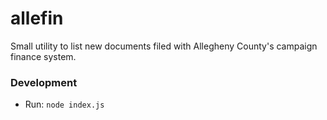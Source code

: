 # allefin

Small utility to list new documents filed with Allegheny County's
campaign finance system.

### Development

- Run: `node index.js`
